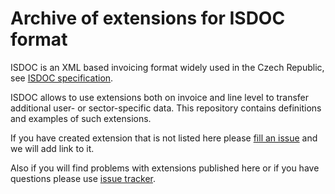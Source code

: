 # Archive of extensions for ISDOC format

ISDOC is an XML based invoicing format widely used in the Czech Republic, see
[ISDOC specification](http://www.isdoc.cz/6.0/).

ISDOC allows to use extensions both on invoice and line level to transfer additional user- or sector-specific data. This repository contains definitions and examples of such extensions.

If you have created extension that is not listed here please [fill an issue](https://github.com/isdoc/extensions/issues/new) and we will add link to it.

Also if you will find problems with extensions published here or if you have questions please use [issue tracker](https://github.com/isdoc/extensions/issues/new).


